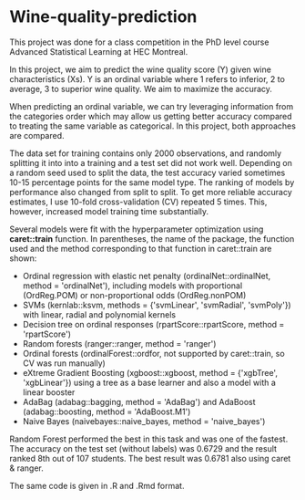 # Wine-quality-prediction
This project was done for a class competition in the PhD level course Advanced Statistical Learning at HEC Montreal.

In this project, we aim to predict the wine quality score (Y) given wine characteristics (Xs). Y is an ordinal variable where 1 refers to inferior, 2 to average, 3 to superior wine quality. We aim to maximize the accuracy.

When predicting an ordinal variable, we can try leveraging information from the categories order which may allow us getting better accuracy compared to treating the same variable as categorical. 
In this project, both approaches are compared. 

The data set for training contains only 2000 observations, and randomly splitting it into into a training and a test set 
did not work well. Depending on a random seed used to split the data, the test accuracy varied sometimes 10-15 percentage points for the same model type. The ranking of models by performance also changed from split to split. To get more reliable accuracy estimates, I use 10-fold cross-validation (CV) repeated 5 times. This, however, increased model training time substantially.

Several models were fit with the hyperparameter optimization using **caret::train** function. In parentheses, the name of the package, the function used and the method corresponding 
to that function in caret::train are shown:

*	Ordinal regression with elastic net penalty (ordinalNet::ordinalNet, method = 'ordinalNet'), including models with proportional (OrdReg.POM) or non-proportional odds (OrdReg.nonPOM) 
*	SVMs (kernlab::ksvm, methods = {'svmLinear', 'svmRadial', 'svmPoly'}) with linear, radial and polynomial kernels 
*	Decision tree on ordinal responses (rpartScore::rpartScore, method = 'rpartScore') 
*	Random forests (ranger::ranger, method = 'ranger')
*	Ordinal forests (ordinalForest::ordfor, not supported by caret::train, so CV was run manually) 
*	eXtreme Gradient Boosting (xgboost::xgboost, method = {'xgbTree', 'xgbLinear'}) using a tree as a base learner and also a model with a linear booster
*	AdaBag (adabag::bagging, method = 'AdaBag') and AdaBoost (adabag::boosting, method = 'AdaBoost.M1') 
*	Naive Bayes (naivebayes::naive_bayes, method = 'naive_bayes')

Random Forest performed the best in this task and was one of the fastest. The accuracy on the test set (without labels) was 0.6729 and the result ranked 8th out of 107 students.
The best result was 0.6781 also using caret & ranger. 

The same code is given in .R and .Rmd format.

